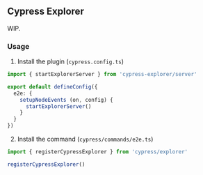 ## Cypress Explorer

WIP.

### Usage

1. Install the plugin (`cypress.config.ts`)

```ts
import { startExplorerServer } from 'cypress-explorer/server'

export default defineConfig({
  e2e: {
    setupNodeEvents (on, config) {
      startExplorerServer()
    }
  }
})
```

2. Install the command (`cypress/commands/e2e.ts`)

```ts
import { registerCypressExplorer } from 'cypress/explorer'

registerCypressExplorer()
```
